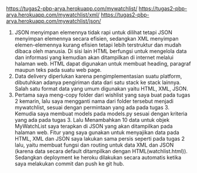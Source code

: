 https://tugas2-pbp-arya.herokuapp.com/mywatchlist/
https://tugas2-pbp-arya.herokuapp.com/mywatchlist/xml/
https://tugas2-pbp-arya.herokuapp.com/mywatchlist/json/

1. JSON menyimpan elemennya tidak rapi untuk dilihat tetapi JSON menyimpan elemennya secara efisien, sedangkan XML menyimpan elemen-elemennya kurang efisien tetapi lebih terstruktur dan mudah dibaca oleh manusia. 
Di sisi lain HTML berfungsi untuk mengelola data dan informasi yang kemudian akan ditampilkan di internet melalui halaman web. HTML dapat digunakan untuk membuat heading, paragraf maupun teks pada suatu web page.
2. Data delivery diperlukan karena pengimplementasian suatu platform, dibutuhkan adanya pengiriman data dari satu stack ke stack lainnya. Salah satu format data  yang umum digunakan yaitu HTML, XML, JSON.
3. Pertama saya meng-copy folder dari wishlist yang saya buat pada tugas 2 kemarin, lalu saya mengganti nama dari folder tersebut menjadi mywatchlist, sesuai dengan permintaan yang ada pada tugas 3. Kemudia saya membuat  models pada models.py sesuai dengan kriteria yang ada pada tugas 3. Lalu Menambahkan 10 data untuk objek MyWatchList saya terapkan di JSON yang akan ditampilkan pada halaman web. Fitur yang saya gunakan untuk menyajikan data pada HTML, XML dan JSON saya lakukan sama persis seperti pada tugas 2 lalu, yaitu membuat fungsi dan routing untuk data XML dan JSON (karena data secara default ditampilkan dengan HTML(watchlist.html)). Sedangkan deployment ke heroku dilakukan secara automatis ketika saya melakukan commit dan push ke git hub. 
